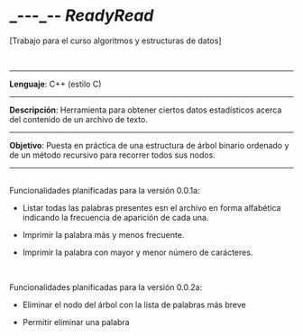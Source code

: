 \_---\_-- *ReadyRead* 
===
\[Trabajo para el curso algoritmos y estructuras de datos\]

<br>

---

**Lenguaje**: C++ (estilo C)

---

**Descripción**: Herramienta para obtener ciertos datos estadísticos acerca del 
contenido de un archivo de texto.

---

**Objetivo**: Puesta en práctica de una estructura de árbol binario ordenado y
de un método recursivo para recorrer todos sus nodos.

---

<br>
Funcionalidades planificadas para la versión 0.0.1a:

* Listar todas las palabras presentes esn el archivo en forma alfabética
 indicando la frecuencia de aparición de cada una.

* Imprimir la palabra más y menos frecuente.

* Imprimir la palabra con mayor y menor número de carácteres.

<br>

Funcionalidades planificadas para la versión 0.0.2a:

* Eliminar el nodo del árbol con la lista de palabras más breve

* Permitir eliminar una palabra  
